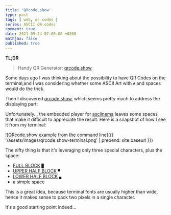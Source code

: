 ```yaml
---
title: 'QRcode.show'
type: post
tags: [ web, qr codes ]
series: ASCII QR codes
comment: true
date: 2021-09-24 07:00:00 +0200
mathjax: false
published: true
---
```


**TL;DR**

> Handy QR Generator: [qrcode.show][]

Some days ago I was thinking about the possibility to have QR Codes on
the terminal,and I was considering whether some ASCII Art with `#` and
spaces would do the trick.

Then I discovered [qrcode.show][], which seems pretty much to address
the displaying part:

<script id="asciicast-436668" src="https://asciinema.org/a/436668.js" async></script>

Unfortunately... the embedded player for [asciinema][] leaves some
spaces that make it difficult to appreciate the result. Here is a
snapshot of how I see it from my terminal:

![QRcode.show example from the command line]({{ '/assets/images/qrcode.show-terminal.png' | prepend: site.baseurl }})

The nifty thing is that it's leveraging only three special characters,
plus the space:

- [FULL BLOCK][] `█`
- [UPPER HALF BLOCK][] `▀`
- [LOWER HALF BLOCK][] `▄`
- a simple space

This is a great idea, because terminal fonts are usually higher than
wide, hence it makes sense to pack two pixels in a single character.

It's a good starting point indeed...

[Perl]: https://www.perl.org/
[Raku]: https://raku.org/
[qrcode.show]: http://qrcode.show/
[FULL BLOCK]: https://www.fileformat.info/info/unicode/char/2588/index.htm
[UPPER HALF BLOCK]: https://www.fileformat.info/info/unicode/char/2580/index.htm
[LOWER HALF BLOCK]: https://www.fileformat.info/info/unicode/char/2584/index.htm
[asciinema]: https://asciinema.org/
